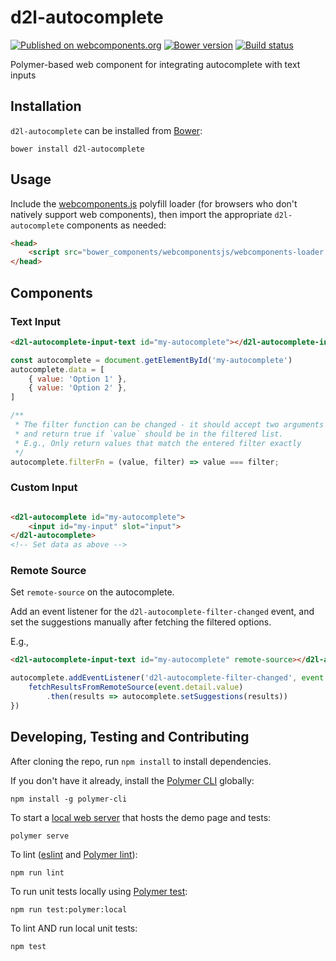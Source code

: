# d2l-autocomplete
[![Published on webcomponents.org](https://img.shields.io/badge/webcomponents.org-published-blue.svg)](https://www.webcomponents.org/element/BrightspaceUI/autocomplete)
[![Bower version][bower-image]][bower-url]
[![Build status][ci-image]][ci-url]

Polymer-based web component for integrating autocomplete with text inputs

## Installation

`d2l-autocomplete` can be installed from [Bower][bower-url]:
```shell
bower install d2l-autocomplete
```

## Usage

Include the [webcomponents.js](http://webcomponents.org/polyfills/) polyfill loader (for browsers who don't natively support web components), then import the appropriate `d2l-autocomplete` components as needed:

```html
<head>
	<script src="bower_components/webcomponentsjs/webcomponents-loader.js"></script>
</head>
```

## Components

### Text Input
<!---
```
<custom-element-demo height="400"
  <template>
    <script src="../webcomponentsjs/webcomponents-loader.js"></script>
    <link rel="import" href="../d2l-typography/d2l-typography.html">
    <link rel="import" href="d2l-autocomplete-input-text.html">
    <custom-style include="d2l-typography">
      <style is="custom-style" include="d2l-typography"></style>
    </custom-style>
    <style>
      html {
        font-size: 20px;
        font-family: 'Lato', 'Lucida Sans Unicode', 'Lucida Grande', sans-serif;
      }
    </style>
    <next-code-block></next-code-block>
	<script>
		const autocomplete = document.getElementById('my-autocomplete')
		autocomplete.data = [
			{ value: 'Alabama' },
			{ value: 'Alaska' },
		]
	</script>
  </template>
</custom-element-demo>
```
-->
```html
<d2l-autocomplete-input-text id="my-autocomplete"></d2l-autocomplete-input-text>
```

```js
const autocomplete = document.getElementById('my-autocomplete')
autocomplete.data = [
	{ value: 'Option 1' },
	{ value: 'Option 2' },
]

/**
 * The filter function can be changed - it should accept two arguments (value, filter)
 * and return true if `value` should be in the filtered list.
 * E.g., Only return values that match the entered filter exactly
 */
autocomplete.filterFn = (value, filter) => value === filter;
```

### Custom Input

```html

<d2l-autocomplete id="my-autocomplete">
	<input id="my-input" slot="input">
</d2l-autocomplete>
<!-- Set data as above -->
```

### Remote Source
Set `remote-source` on the autocomplete.

Add an event listener for the `d2l-autocomplete-filter-changed` event, and set the suggestions manually after fetching the filtered options.

E.g.,
```html
<d2l-autocomplete-input-text id="my-autocomplete" remote-source></d2l-autocomplete-input-text>
```

```js
autocomplete.addEventListener('d2l-autocomplete-filter-changed', event => {
	fetchResultsFromRemoteSource(event.detail.value)
		.then(results => autocomplete.setSuggestions(results))
})
```

## Developing, Testing and Contributing

After cloning the repo, run `npm install` to install dependencies.

If you don't have it already, install the [Polymer CLI](https://www.polymer-project.org/3.0/docs/tools/polymer-cli) globally:

```shell
npm install -g polymer-cli
```

To start a [local web server](https://www.polymer-project.org/3.0/docs/tools/polymer-cli-commands#serve) that hosts the demo page and tests:

```shell
polymer serve
```

To lint ([eslint](http://eslint.org/) and [Polymer lint](https://www.polymer-project.org/3.0/docs/tools/polymer-cli-commands#lint)):

```shell
npm run lint
```

To run unit tests locally using [Polymer test](https://www.polymer-project.org/3.0/docs/tools/polymer-cli-commands#tests):

```shell
npm run test:polymer:local
```

To lint AND run local unit tests:

```shell
npm test
```

[bower-url]: http://bower.io/search/?q=d2l-autocomplete
[bower-image]: https://badge.fury.io/bo/d2l-autocomplete.svg
[ci-url]: https://travis-ci.org/BrightspaceUI/autocomplete
[ci-image]: https://travis-ci.org/BrightspaceUI/autocomplete.svg?branch=master
